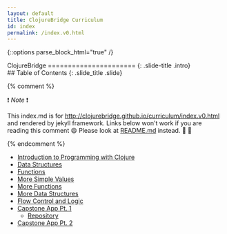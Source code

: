 ```yaml
---
layout: default
title: ClojureBridge Curriculum
id: index
permalink: /index.v0.html
---
```


{::options parse_block_html="true" /}

<section>
ClojureBridge
======================
{: .slide-title .intro}
</section>

 <section>
## Table of Contents
{: .slide_title .slide}

{% comment %}

:exclamation: _Note_ :exclamation:

This index.md is for http://clojurebridge.github.io/curriculum/index.v0.html
and rendered by jekyll framework.
Links below won't work if you are reading this comment :smile:
Please look at [README.md](README.md) instead. :green_heart: :blue_heart:

{% endcomment %}

* [Introduction to Programming with Clojure](outline.v0/intro.html)
* [Data Structures](outline.v0/data_structures.html)
* [Functions](outline.v0/functions.html)
* [More Simple Values](outline.v0/simple_values2.html)
* [More Functions](outline.v0/functions2.html)
* [More Data Structures](outline.v0/data_structures2.html)
* [Flow Control and Logic](outline.v0/flow_control.html)
* [Capstone App Pt. 1](https://github.com/ClojureBridge/drawing/blob/master/curriculum/first-program.md)
    * [Repository](https://github.com/ClojureBridge/drawing/blob/master/README.md)
* [Capstone App Pt. 2](https://github.com/ClojureBridge/drawing/blob/master/curriculum/create-something.md)
</section>
